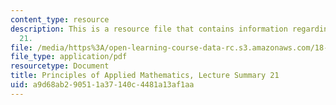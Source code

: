 ```yaml
---
content_type: resource
description: This is a resource file that contains information regarding lecture summary
  21.
file: /media/https%3A/open-learning-course-data-rc.s3.amazonaws.com/18-311-principles-of-applied-mathematics-spring-2014/a9d68ab290511a37140c4481a13af1aa_MIT18_311S14_Lecture21.pdf
file_type: application/pdf
resourcetype: Document
title: Principles of Applied Mathematics, Lecture Summary 21
uid: a9d68ab2-9051-1a37-140c-4481a13af1aa
---
```

